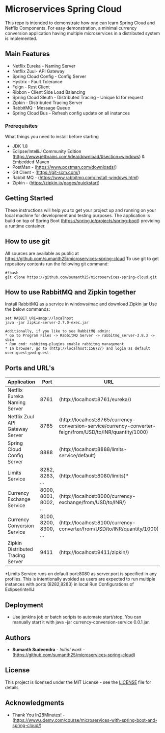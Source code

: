 # Microservices Spring Cloud
This repo is intended to demonstrate how one can learn Spring Cloud and Netflix Components. For easy demonstration, a minimal currency conversion application having multiple microservices in a distributed system is implemented.

## Main Features

* Netflix Eureka - Naming Server
* Netflix Zuul- API Gateway
* Spring Cloud Config - Config Server
* Hystrix - Fault Tolerance
* Feign - Rest Client
* Ribbon - Client Side Load Balancing
* Spring Cloud Sleuth - Distributed Tracing - Unique Id for request
* Zipkin - Distributed Tracing Server
* RabbitMQ - Message Queue
* Spring Cloud Bus - Refresh config update on all instances

### Prerequisites

What things you need to install before starting

* JDK 1.8
* Eclipse/IntelliJ Community Edition (https://www.jetbrains.com/idea/download/#section=windows) & Embedded Maven
* PostMan - (https://www.postman.com/downloads/)
* Git Client - (https://git-scm.com/)
* Rabbit MQ - (https://www.rabbitmq.com/install-windows.html)
* Zipkin - (https://zipkin.io/pages/quickstart)

## Getting Started

These instructions will help you to get your project up and running on your local machine for development and testing purposes. The application is build on top of Spring Boot (https://spring.io/projects/spring-boot) providing a runtime container. 

## How to use git ##

All sources are available as public at https://github.com/sumanth25/microservices-spring-cloud
To use git to get repository contents run the following git command:

```
#!bash
git clone https://github.com/sumanth25/microservices-spring-cloud.git
```

## How to use RabbitMQ and Zipkin together ##

Install RabbitMQ as a service in windows/mac and download Zipkin jar
Use the below commands:

```
set RABBIT_URI=amqp://localhost
java -jar zipkin-server-2.7.0-exec.jar

Additionally, if you like to see RabbitMQ admin:
* Go to Program Files -> RabbitMQ Server -> rabbitmq_server-3.8.3 -> sbin
* Run cmd: rabbitmq-plugins enable rabbitmq_management
* In browser, go to (http://localhost:15672/) and login as default user:guest;pwd:guest
```

## Ports and URL's

|     Application       |     Port          |     URL     |
| ------------- | ------------- | ------------------------ |
| Netflix Eureka Naming Server | 8761 | (http://localhost:8761/eureka/) |
| Netflix Zuul API Gateway Server | 8765 | (http://localhost:8765/currency-conversion-service/currency-converter-feign/from/USD/to/INR/quantity/1000) | 
| Spring Cloud Config Server | 8888 | (http://localhost:8888/limits-service/default) |
| Limits Service | 8282, 8283, ... | (http://localhost:8080/limits)* |
| Currency Exchange Service | 8000, 8001, 8002, ..  | (http://localhost:8000/currency-exchange/from/USD/to/INR/) |
| Currency Conversion Service | 8100, 8200, 8300, ... | (http://localhost:8100/currency-converter/from/USD/to/INR/quantity/1000) |
| Zipkin Distributed Tracing Server | 9411 | (http://localhost:9411/zipkin/) |

*Limits Service runs on default port:8080 as server.port is specified in any profiles. This is intentionally avoided as users are expected to run multiple instances with ports (8282,8283) in local Run Configurations of Eclipse/IntelliJ

## Deployment

* Use jenkins job or batch scripts to automate start/stop. You can manually start it with java -jar currency-conversion-service 0.0.1.jar. 


## Authors

* **Sumanth Sudeendra**  - *Initial work* - (https://github.com/sumanth25/microservices-spring-cloud)

## License

This project is licensed under the MIT License - see the [LICENSE](LICENSE) file for details

## Acknowledgments

* Thank You In28Minutes! - (https://www.udemy.com/course/microservices-with-spring-boot-and-spring-cloud/)
